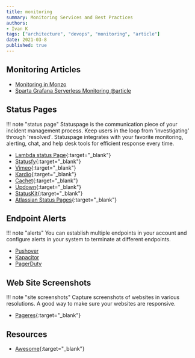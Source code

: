 ```yaml
---
title: monitoring
summary: Monitoring Services and Best Practices
authors:
- Ivan K
tags: ["architecture", "devops", "monitoring", "article"]
date: 2021-03-8
published: true
---
```


## Monitoring Articles

- [Monitoring in Monzo](https://monzo.com/blog/2018/07/27/how-we-monitor-monzo)
- [Sparta Grafana Serverless Monitoring @article](https://medium.com/@mweagle/spartagrafana-serverless-monitoring-f86ca6da79ed)

## Status Pages

!!! note "status page"
    Statuspage is the communication piece of your incident management process. Keep users in the loop from 'investigating' through 'resolved'. Statuspage integrates with your favorite monitoring, alerting, chat, and help desk tools for efficient response every time.

- [Lambda status Page](https://github.com/ks888/LambStatus){:target="_blank"}
- [Statusfy](https://github.com/ik-monitoring/statusfy){:target="_blank"}
- [Vimeo](https://www.vimeostatus.com/){:target="_blank"}
- [Kardio](https://opensource.t-mobile.com/blog/posts/introducing-kardio/){:target="_blank"}
- [Cachet](https://github.com/CachetHQ/Cachet){:target="_blank"}
- [Updown](https://updown.io/credits){:target="_blank"}
- [StatusKit](https://statuskit.com/){:target="_blank"}
- [Atlassian Status Pages](https://www.statuspage.io/){:target="_blank"}

## Endpoint Alerts

!!! note "alerts"
    You can establish multiple endpoints in your account and configure alerts in your system to terminate at different endpoints.

- [Pushover](https://pushover.net/apps)
- [Kapacitor](https://github.com/influxdata/kapacitor)
- [PagerDuty](https://www.pagerduty.com/)

## Web Site Screenshots

!!! note "site screenshots"
    Capture screenshots of websites in various resolutions. A good way to make sure your websites are responsive.

- [Pageres](https://github.com/sindresorhus/pageres/blob/master/readme.md){:target="_blank"}


## Resources

- [Awesome](awesome.md){:target="_blank"}
